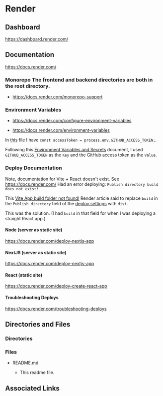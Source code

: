 # Render

## Dashboard

https://dashboard.render.com/

## Documentation

https://docs.render.com/

### Monorepo The frontend and backend directories are both in the root directory.

- https://docs.render.com/monorepo-support

### Environment Variables

- https://docs.render.com/configure-environment-variables

- https://docs.render.com/environment-variables

In [this](https://github.com/JamieBort/jamiebort.github.io/blob/back_end_express/backend/app.js) file I have `const accessToken = process.env.GITHUB_ACCESS_TOKEN;`.

Following this [Environment Variables and Secrets](https://docs.render.com/configure-environment-variables#configuring-secrets-and-other-environment-information-on-render) document, I used `GITHUB_ACCESS_TOKEN` as the `Key` and the GitHub access token as the `Value`.

### Deploy Documentation

Note, documentation for Vite + React doesn't exist. See https://docs.render.com/
Had an error deploying: `Publish directory build does not exist!`

This [Vite App build folder not found!](https://community.render.com/t/vite-app-build-folder-not-found/9516) Render article said to replace `build` in the `Publish directory` field of the [deploy settings](https://dashboard.render.com/static/srv-cmtcj88cmk4c738mspsg/settings) with `dist`.

This was the solution. (I had `build` in that field for when I was deploying a straight React app.)

#### Node (server as static site)

https://docs.render.com/deploy-nextjs-app

#### NextJS (server as static site)

https://docs.render.com/deploy-nextjs-app

#### React (static site)

https://docs.render.com/deploy-create-react-app

#### Troubleshooting Deploys

https://docs.render.com/troubleshooting-deploys

## Directories and Files

### Directories

### Files

- README.md

  - This readme file.

## Associated Links
